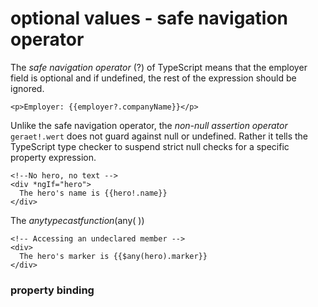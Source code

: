 optional values - safe navigation operator
========================

The *safe navigation operator* (?) of TypeScript means that the employer field is optional and if undefined, the rest of the expression should be ignored.

`<p>Employer: {{employer?.companyName}}</p>`

Unlike the safe navigation operator, the *non-null assertion operator* `geraet!.wert` does not guard against null or undefined. Rather it tells the TypeScript type checker to suspend strict null checks for a specific property expression.

```
<!--No hero, no text -->
<div *ngIf="hero">
  The hero's name is {{hero!.name}}
</div>
```
The $any type cast function ($any( <expression> ))
```
<!-- Accessing an undeclared member -->
<div>
  The hero's marker is {{$any(hero).marker}}
</div>
```
### property binding